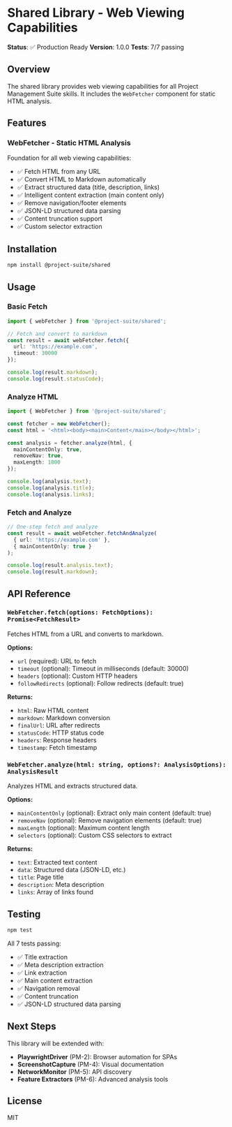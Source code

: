 # Shared Library - Web Viewing Capabilities

**Status**: ✅ Production Ready
**Version**: 1.0.0
**Tests**: 7/7 passing

## Overview

The shared library provides web viewing capabilities for all Project Management Suite skills. It includes the `WebFetcher` component for static HTML analysis.

## Features

### WebFetcher - Static HTML Analysis

Foundation for all web viewing capabilities:

- ✅ Fetch HTML from any URL
- ✅ Convert HTML to Markdown automatically
- ✅ Extract structured data (title, description, links)
- ✅ Intelligent content extraction (main content only)
- ✅ Remove navigation/footer elements
- ✅ JSON-LD structured data parsing
- ✅ Content truncation support
- ✅ Custom selector extraction

## Installation

```bash
npm install @project-suite/shared
```

## Usage

### Basic Fetch

```typescript
import { webFetcher } from '@project-suite/shared';

// Fetch and convert to markdown
const result = await webFetcher.fetch({
  url: 'https://example.com',
  timeout: 30000
});

console.log(result.markdown);
console.log(result.statusCode);
```

### Analyze HTML

```typescript
import { WebFetcher } from '@project-suite/shared';

const fetcher = new WebFetcher();
const html = '<html><body><main>Content</main></body></html>';

const analysis = fetcher.analyze(html, {
  mainContentOnly: true,
  removeNav: true,
  maxLength: 1000
});

console.log(analysis.text);
console.log(analysis.title);
console.log(analysis.links);
```

### Fetch and Analyze

```typescript
// One-step fetch and analyze
const result = await webFetcher.fetchAndAnalyze(
  { url: 'https://example.com' },
  { mainContentOnly: true }
);

console.log(result.analysis.text);
console.log(result.markdown);
```

## API Reference

### `WebFetcher.fetch(options: FetchOptions): Promise<FetchResult>`

Fetches HTML from a URL and converts to markdown.

**Options:**
- `url` (required): URL to fetch
- `timeout` (optional): Timeout in milliseconds (default: 30000)
- `headers` (optional): Custom HTTP headers
- `followRedirects` (optional): Follow redirects (default: true)

**Returns:**
- `html`: Raw HTML content
- `markdown`: Markdown conversion
- `finalUrl`: URL after redirects
- `statusCode`: HTTP status code
- `headers`: Response headers
- `timestamp`: Fetch timestamp

### `WebFetcher.analyze(html: string, options?: AnalysisOptions): AnalysisResult`

Analyzes HTML and extracts structured data.

**Options:**
- `mainContentOnly` (optional): Extract only main content (default: true)
- `removeNav` (optional): Remove navigation elements (default: true)
- `maxLength` (optional): Maximum content length
- `selectors` (optional): Custom CSS selectors to extract

**Returns:**
- `text`: Extracted text content
- `data`: Structured data (JSON-LD, etc.)
- `title`: Page title
- `description`: Meta description
- `links`: Array of links found

## Testing

```bash
npm test
```

All 7 tests passing:
- ✅ Title extraction
- ✅ Meta description extraction
- ✅ Link extraction
- ✅ Main content extraction
- ✅ Navigation removal
- ✅ Content truncation
- ✅ JSON-LD structured data parsing

## Next Steps

This library will be extended with:
- **PlaywrightDriver** (PM-2): Browser automation for SPAs
- **ScreenshotCapture** (PM-4): Visual documentation
- **NetworkMonitor** (PM-5): API discovery
- **Feature Extractors** (PM-6): Advanced analysis tools

## License

MIT
